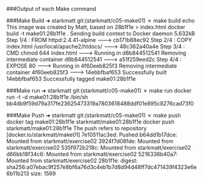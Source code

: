 ###Output of each Make command

###Make Build
➜  starkmatt git:(starkmatt/c05-make01) ✗ make build
echo This image was created by Matt, based on 28b1f1e > index.html
docker build -t make01:28b1f1e . 
Sending build context to Docker daemon  5.632kB
Step 1/4 : FROM httpd:2.4.41-alpine
 ---> cb171b88ec92
Step 2/4 : COPY index.html /usr/local/apache2/htdocs/
 ---> 48c362a40a4e
Step 3/4 : CMD chmod 644 index.html
 ---> Running in d8b844512541
Removing intermediate container d8b844512541
 ---> a51f259eed2c
Step 4/4 : EXPOSE 80
 ---> Running in 4f60eeb825f3
Removing intermediate container 4f60eeb825f3
 ---> 14ebbfbaf653
Successfully built 14ebbfbaf653
Successfully tagged make01:28b1f1e

###Make run
➜  starkmatt git:(starkmatt/c05-make01) ✗ make run
docker run -t -d make01:28b1f1e /bin/sh
bb4db9f59d79a317fe23625473319a7803618488ddf01e895c8276cad73f0

###Make Push
➜  starkmatt git:(starkmatt/c05-make01) ✗ make push
docker tag make01:28b1f1e starkmatt/make01:28b1f1e
docker push starkmatt/make01:28b1f1e
The push refers to repository [docker.io/starkmatt/make01]
7e10511ac3ed: Pushed 
b64dd1b17dce: Mounted from starkmatt/exercise02 
3924f7d08fde: Mounted from starkmatt/exercise02 
535f972b218c: Mounted from starkmatt/exercise02 
d66bb18f34c6: Mounted from starkmatt/exercise02 
5216338b40a7: Mounted from starkmatt/exercise02 
28b1f1e: digest: sha256:a07ebac9f257e8bf6a76d3c4eb1b7d8d94d48ff7dc471439f4323e6e6b11b213 size: 1569


